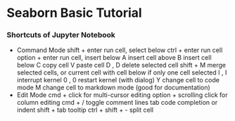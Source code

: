 # Seaborn Basic Tutorial
### Shortcuts of Jupyter Notebook
* Command Mode
shift + enter run cell, select below
ctrl + enter run cell
option + enter run cell, insert below
A insert cell above
B insert cell below
C copy cell
V paste cell
D , D delete selected cell
shift + M merge selected cells, or current cell with cell below if only one cell selected
I , I interrupt kernel
0 , 0 restart kernel (with dialog)
Y change cell to code mode
M change cell to markdown mode (good for documentation)
* Edit Mode
cmd + click for multi-cursor editing
option + scrolling click for column editing
cmd + / toggle comment lines
tab code completion or indent
shift + tab tooltip
ctrl + shift + - split cell

